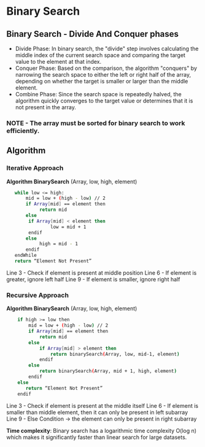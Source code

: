 # Binary Search

## Binary Search - Divide And Conquer phases

- Divide Phase: In binary search, the "divide" step involves calculating the middle index of the current search space and comparing the target value to the element at that index.
- Conquer Phase: Based on the comparison, the algorithm "conquers" by narrowing the search space to either the left or right half of the array, depending on whether the target is smaller or larger than the middle element.
- Combine Phase: Since the search space is repeatedly halved, the algorithm quickly converges to the target value or determines that it is not present in the array.

### NOTE - The array must be sorted for binary search to work efficiently. 

## Algorithm

### Iterative Approach

**Algorithm BinarySearch** (Array, low, high, element)
```bash
   while low <= high:
       mid = low + (high - low) // 2
       if Array[mid] == element then
            return mid
       else
        if Array[mid] < element then
                low = mid + 1
        endif
       else
            high = mid - 1
       endif
   endWhile
   return “Element Not Present”
```

Line 3 - Check if element is present at middle position
Line 6 - If element is greater, ignore left half
Line 9 - If element is smaller, ignore right half

### Recursive Approach

**Algorithm BinarySearch** (Array, low, high, element)
```bash
    if high >= low then
        mid = low + (high - low) // 2
        if Array[mid] == element then
            return mid
        else 
            if Array[mid] > element then
                return binarySearch(Array, low, mid-1, element)
            endif
        else
            return binarySearch(Array, mid + 1, high, element)
        endif
    else
       return “Element Not Present”
    endif
```

Line 3 - Check if element is present at the middle itself
Line 6 - If element is smaller than middle element, then it can only be present in left subarray
Line 9 - Else Condition -> the element can only be present in right subarray

**Time complexity**: Binary search has a logarithmic time complexity O(log n) which makes it significantly faster than linear search for large datasets. 
